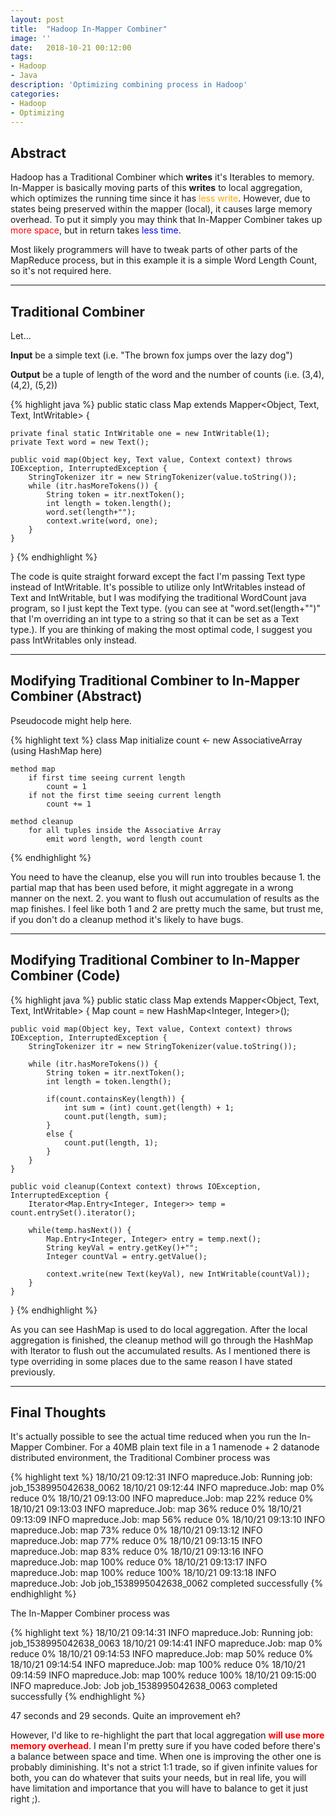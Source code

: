 ```yaml
---
layout: post
title:  "Hadoop In-Mapper Combiner"
image: ''
date:   2018-10-21 00:12:00
tags:
- Hadoop
- Java
description: 'Optimizing combining process in Hadoop'
categories:
- Hadoop
- Optimizing
---
```


## Abstract

Hadoop has a Traditional Combiner which **writes** it's Iterables to memory. In-Mapper is basically moving parts of this **writes** to local aggregation, which optimizes the running time since it has <span style="color:orange">less write</span>. However, due to states being preserved within the mapper (local), it causes large memory overhead. To put it simply you may think that In-Mapper Combiner takes up <span style="color:red">more space</span>, but in return takes <span style="color:blue">less time</span>.

Most likely programmers will have to tweak parts of other parts of the MapReduce process, but in this example it is a simple Word Length Count, so it's not required here.

---

## Traditional Combiner

Let...

**Input** be a simple text (i.e. "The brown fox jumps over the lazy dog")

**Output** be a tuple of length of the word and the number of counts (i.e. (3,4), (4,2), (5,2))

{% highlight java %}
public static class Map extends Mapper<Object, Text, Text, IntWritable> {

    private final static IntWritable one = new IntWritable(1);
    private Text word = new Text();

    public void map(Object key, Text value, Context context) throws IOException, InterruptedException {
        StringTokenizer itr = new StringTokenizer(value.toString());
        while (itr.hasMoreTokens()) {
            String token = itr.nextToken();
            int length = token.length();
            word.set(length+"");
            context.write(word, one);
        }
    }
}
{% endhighlight %}

The code is quite straight forward except the fact I'm passing Text type instead of IntWritable. It's possible to utilize only IntWritables instead of Text and IntWritable, but I was modifying the traditional WordCount java program, so I just kept the Text type. (you can see at "word.set(length+"")" that I'm overriding an int type to a string so that it can be set as a Text type.). If you are thinking of making the most optimal code, I suggest you pass IntWritables only instead.

---

## Modifying Traditional Combiner to In-Mapper Combiner (Abstract)

Pseudocode might help here.

{% highlight text %}
class Map
    initialize count ← new AssociativeArray (using HashMap here)

    method map
        if first time seeing current length
            count = 1
        if not the first time seeing current length
            count += 1

    method cleanup
        for all tuples inside the Associative Array
            emit word length, word length count
{% endhighlight %}

You need to have the cleanup, else you will run into troubles because 1. the partial map that has been used before, it might aggregate in a wrong manner on the next. 2. you want to flush out accumulation of results as the map finishes. I feel like both 1 and 2 are pretty much the same, but trust me, if you don't do a cleanup method it's likely to have bugs.

---

## Modifying Traditional Combiner to In-Mapper Combiner (Code)

{% highlight java %}
public static class Map extends Mapper<Object, Text, Text, IntWritable> {
    Map count = new HashMap<Integer, Integer>();

    public void map(Object key, Text value, Context context) throws IOException, InterruptedException {
        StringTokenizer itr = new StringTokenizer(value.toString());

        while (itr.hasMoreTokens()) {
            String token = itr.nextToken();
            int length = token.length();

            if(count.containsKey(length)) {
                int sum = (int) count.get(length) + 1;
                count.put(length, sum);
            }
            else {
                count.put(length, 1);
            }
        }
    }

    public void cleanup(Context context) throws IOException, InterruptedException {
        Iterator<Map.Entry<Integer, Integer>> temp = count.entrySet().iterator();

        while(temp.hasNext()) {
            Map.Entry<Integer, Integer> entry = temp.next();
            String keyVal = entry.getKey()+"";
            Integer countVal = entry.getValue();

            context.write(new Text(keyVal), new IntWritable(countVal));
        }
    }
}
{% endhighlight %}

As you can see HashMap is used to do local aggregation. After the local aggregation is finished, the cleanup method will go through the HashMap with Iterator to flush out the accumulated results. As I mentioned there is type overriding in some places due to the same reason I have stated previously.

---

## Final Thoughts

It's actually possible to see the actual time reduced when you run the In-Mapper Combiner. For a 40MB plain text file in a 1 namenode + 2 datanode distributed environment, the Traditional Combiner process was

{% highlight text %}
18/10/21 09:12:31 INFO mapreduce.Job: Running job: job_1538995042638_0062
18/10/21 09:12:44 INFO mapreduce.Job:  map 0% reduce 0%
18/10/21 09:13:00 INFO mapreduce.Job:  map 22% reduce 0%
18/10/21 09:13:03 INFO mapreduce.Job:  map 36% reduce 0%
18/10/21 09:13:09 INFO mapreduce.Job:  map 56% reduce 0%
18/10/21 09:13:10 INFO mapreduce.Job:  map 73% reduce 0%
18/10/21 09:13:12 INFO mapreduce.Job:  map 77% reduce 0%
18/10/21 09:13:15 INFO mapreduce.Job:  map 83% reduce 0%
18/10/21 09:13:16 INFO mapreduce.Job:  map 100% reduce 0%
18/10/21 09:13:17 INFO mapreduce.Job:  map 100% reduce 100%
18/10/21 09:13:18 INFO mapreduce.Job: Job job_1538995042638_0062 completed successfully
{% endhighlight %}

The In-Mapper Combiner process was

{% highlight text %}
18/10/21 09:14:31 INFO mapreduce.Job: Running job: job_1538995042638_0063
18/10/21 09:14:41 INFO mapreduce.Job:  map 0% reduce 0%
18/10/21 09:14:53 INFO mapreduce.Job:  map 50% reduce 0%
18/10/21 09:14:54 INFO mapreduce.Job:  map 100% reduce 0%
18/10/21 09:14:59 INFO mapreduce.Job:  map 100% reduce 100%
18/10/21 09:15:00 INFO mapreduce.Job: Job job_1538995042638_0063 completed successfully
{% endhighlight %}

47 seconds and 29 seconds. Quite an improvement eh?

However, I'd like to re-highlight the part that local aggregation <span style="color:red">**will use more memory overhead**</span>. I mean I'm pretty sure if you have coded before there's a balance between space and time. When one is improving the other one is probably diminishing. It's not a strict 1:1 trade, so if given infinite values for both, you can do whatever that suits your needs, but in real life, you will have limitation and importance that you will have to balance to get it just right ;).
